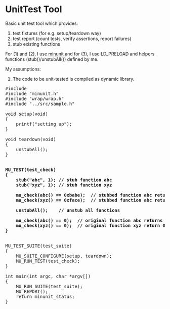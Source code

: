 # UnitTest Tool

Basic unit test tool which provides:
1. test fixtures (for e.g. setup/teardown way)
2. test report (count tests, verify assertions, report failures)
3. stub existing functions

For (1) and (2), I use [minunit](https://github.com/siu/minunit) and for (3), I use LD\_PRELOAD and helpers functions (stub()/unstubAll()) defined by me.

My assumptions:
1. The code to be unit-tested is compiled as dynamic library.

<pre>
#include <stdio.h>
#include "minunit.h"
#include "wrap/wrap.h"
#include "../src/sample.h"

void setup(void)
{
    printf("setting up");
}

void teardown(void)
{
    unstubAll();
}

<b>
MU_TEST(test_check)
{
    stub("abc", 1); // stub function abc
    stub("xyz", 1); // stub function xyz

    mu_check(abc() == 0xbabe);  // stubbed function abc returns 0xbabe
    mu_check(xyz() == 0xface);  // stubbed function abc returns 0xface

    unstubAll();    // unstub all functions

    mu_check(abc() == 0);  // original function abc returns 0
    mu_check(xyz() == 0);  // original function xyz return 0
}
</b>

MU_TEST_SUITE(test_suite)
{
    MU_SUITE_CONFIGURE(setup, teardown);
    MU_RUN_TEST(test_check);
}

int main(int argc, char *argv[])
{
    MU_RUN_SUITE(test_suite);
    MU_REPORT();
    return minunit_status;
}
</pre>
